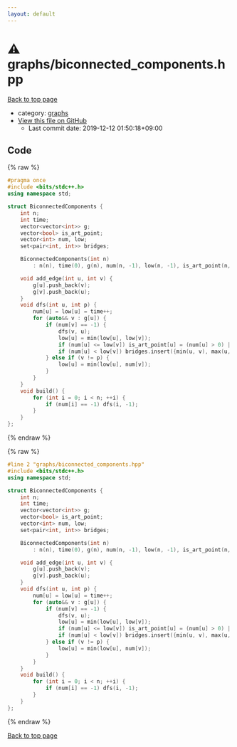 ```yaml
---
layout: default
---
```


<!-- mathjax config similar to math.stackexchange -->
<script type="text/javascript" async
  src="https://cdnjs.cloudflare.com/ajax/libs/mathjax/2.7.5/MathJax.js?config=TeX-MML-AM_CHTML">
</script>
<script type="text/x-mathjax-config">
  MathJax.Hub.Config({
    TeX: { equationNumbers: { autoNumber: "AMS" }},
    tex2jax: {
      inlineMath: [ ['$','$'] ],
      processEscapes: true
    },
    "HTML-CSS": { matchFontHeight: false },
    displayAlign: "left",
    displayIndent: "2em"
  });
</script>

<script type="text/javascript" src="https://cdnjs.cloudflare.com/ajax/libs/jquery/3.4.1/jquery.min.js"></script>
<script src="https://cdn.jsdelivr.net/npm/jquery-balloon-js@1.1.2/jquery.balloon.min.js" integrity="sha256-ZEYs9VrgAeNuPvs15E39OsyOJaIkXEEt10fzxJ20+2I=" crossorigin="anonymous"></script>
<script type="text/javascript" src="../../assets/js/copy-button.js"></script>
<link rel="stylesheet" href="../../assets/css/copy-button.css" />


# :warning: graphs/biconnected_components.hpp

<a href="../../index.html">Back to top page</a>

* category: <a href="../../index.html#e8706a28320e46fa20885a2933e42797">graphs</a>
* <a href="{{ site.github.repository_url }}/blob/master/graphs/biconnected_components.hpp">View this file on GitHub</a>
    - Last commit date: 2019-12-12 01:50:18+09:00




## Code

<a id="unbundled"></a>
{% raw %}
```cpp
#pragma once
#include <bits/stdc++.h>
using namespace std;

struct BiconnectedComponents {
    int n;
    int time;
    vector<vector<int>> g;
    vector<bool> is_art_point;
    vector<int> num, low;
    set<pair<int, int>> bridges;

    BiconnectedComponents(int n)
        : n(n), time(0), g(n), num(n, -1), low(n, -1), is_art_point(n, false) {}

    void add_edge(int u, int v) {
        g[u].push_back(v);
        g[v].push_back(u);
    }
    void dfs(int u, int p) {
        num[u] = low[u] = time++;
        for (auto&& v : g[u]) {
            if (num[v] == -1) {
                dfs(v, u);
                low[u] = min(low[u], low[v]);
                if (num[u] <= low[v]) is_art_point[u] = (num[u] > 0) || (num[v] > 1);
                if (num[u] < low[v]) bridges.insert({min(u, v), max(u, v)});
            } else if (v != p) {
                low[u] = min(low[u], num[v]);
            }
        }
    }
    void build() {
        for (int i = 0; i < n; ++i) {
            if (num[i] == -1) dfs(i, -1);
        }
    }
};
```
{% endraw %}

<a id="bundled"></a>
{% raw %}
```cpp
#line 2 "graphs/biconnected_components.hpp"
#include <bits/stdc++.h>
using namespace std;

struct BiconnectedComponents {
    int n;
    int time;
    vector<vector<int>> g;
    vector<bool> is_art_point;
    vector<int> num, low;
    set<pair<int, int>> bridges;

    BiconnectedComponents(int n)
        : n(n), time(0), g(n), num(n, -1), low(n, -1), is_art_point(n, false) {}

    void add_edge(int u, int v) {
        g[u].push_back(v);
        g[v].push_back(u);
    }
    void dfs(int u, int p) {
        num[u] = low[u] = time++;
        for (auto&& v : g[u]) {
            if (num[v] == -1) {
                dfs(v, u);
                low[u] = min(low[u], low[v]);
                if (num[u] <= low[v]) is_art_point[u] = (num[u] > 0) || (num[v] > 1);
                if (num[u] < low[v]) bridges.insert({min(u, v), max(u, v)});
            } else if (v != p) {
                low[u] = min(low[u], num[v]);
            }
        }
    }
    void build() {
        for (int i = 0; i < n; ++i) {
            if (num[i] == -1) dfs(i, -1);
        }
    }
};

```
{% endraw %}

<a href="../../index.html">Back to top page</a>

